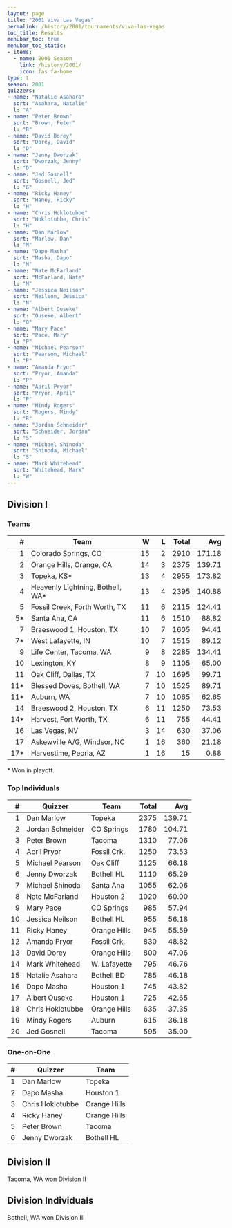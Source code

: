```yaml
---
layout: page
title: "2001 Viva Las Vegas"
permalink: /history/2001/tournaments/viva-las-vegas
toc_title: Results
menubar_toc: true
menubar_toc_static:
- items:
  - name: 2001 Season
    link: /history/2001/
    icon: fas fa-home
type: t
season: 2001
quizzers:
- name: "Natalie Asahara"
  sort: "Asahara, Natalie"
  l: "A"
- name: "Peter Brown"
  sort: "Brown, Peter"
  l: "B"
- name: "David Dorey"
  sort: "Dorey, David"
  l: "D"
- name: "Jenny Dworzak"
  sort: "Dworzak, Jenny"
  l: "D"
- name: "Jed Gosnell"
  sort: "Gosnell, Jed"
  l: "G"
- name: "Ricky Haney"
  sort: "Haney, Ricky"
  l: "H"
- name: "Chris Hoklotubbe"
  sort: "Hoklotubbe, Chris"
  l: "H"
- name: "Dan Marlow"
  sort: "Marlow, Dan"
  l: "M"
- name: "Dapo Masha"
  sort: "Masha, Dapo"
  l: "M"
- name: "Nate McFarland"
  sort: "McFarland, Nate"
  l: "M"
- name: "Jessica Neilson"
  sort: "Neilson, Jessica"
  l: "N"
- name: "Albert Ouseke"
  sort: "Ouseke, Albert"
  l: "O"
- name: "Mary Pace"
  sort: "Pace, Mary"
  l: "P"
- name: "Michael Pearson"
  sort: "Pearson, Michael"
  l: "P"
- name: "Amanda Pryor"
  sort: "Pryor, Amanda"
  l: "P"
- name: "April Pryor"
  sort: "Pryor, April"
  l: "P"
- name: "Mindy Rogers"
  sort: "Rogers, Mindy"
  l: "R"
- name: "Jordan Schneider"
  sort: "Schneider, Jordan"
  l: "S"
- name: "Michael Shinoda"
  sort: "Shinoda, Michael"
  l: "S"
- name: "Mark Whitehead"
  sort: "Whitehead, Mark"
  l: "W"
---
```


## Division I

### Teams

|    # | Team                             |    W |    L | Total |    Avg |
| ---: | -------------------------------- | ---: | ---: | ----: | -----: |
|    1 | Colorado Springs, CO             |   15 |    2 |  2910 | 171.18 |
|    2 | Orange Hills, Orange, CA         |   14 |    3 |  2375 | 139.71 |
|    3 | Topeka, KS*                      |   13 |    4 |  2955 | 173.82 |
|    4 | Heavenly Lightning, Bothell, WA* |   13 |    4 |  2395 | 140.88 |
|    5 | Fossil Creek, Forth Worth, TX    |   11 |    6 |  2115 | 124.41 |
|   5* | Santa Ana, CA                    |   11 |    6 |  1510 |  88.82 |
|    7 | Braeswood 1, Houston, TX         |   10 |    7 |  1605 |  94.41 |
|   7* | West Lafayette, IN               |   10 |    7 |  1515 |  89.12 |
|    9 | Life Center, Tacoma, WA          |    9 |    8 |  2285 | 134.41 |
|   10 | Lexington, KY                    |    8 |    9 |  1105 |  65.00 |
|   11 | Oak Cliff, Dallas, TX            |    7 |   10 |  1695 |  99.71 |
|  11* | Blessed Doves, Bothell, WA       |    7 |   10 |  1525 |  89.71 |
|  11* | Auburn, WA                       |    7 |   10 |  1065 |  62.65 |
|   14 | Braeswood 2, Houston, TX         |    6 |   11 |  1250 |  73.53 |
|  14* | Harvest, Fort Worth, TX          |    6 |   11 |   755 |  44.41 |
|   16 | Las Vegas, NV                    |    3 |   14 |   630 |  37.06 |
|   17 | Askewville A/G, Windsor, NC      |    1 |   16 |   360 |  21.18 |
|  17* | Harvestime, Peoria, AZ           |    1 |   16 |    15 |   0.88 |

\* Won in playoff.

### Top Individuals

|    # | Quizzer          | Team         | Total |    Avg |
| ---: | ---------------- | ------------ | ----: | -----: |
|    1 | Dan Marlow       | Topeka       |  2375 | 139.71 |
|    2 | Jordan Schneider | CO Springs   |  1780 | 104.71 |
|    3 | Peter Brown      | Tacoma       |  1310 |  77.06 |
|    4 | April Pryor      | Fossil Crk.  |  1250 |  73.53 |
|    5 | Michael Pearson  | Oak Cliff    |  1125 |  66.18 |
|    6 | Jenny Dworzak    | Bothell HL   |  1110 |  65.29 |
|    7 | Michael Shinoda  | Santa Ana    |  1055 |  62.06 |
|    8 | Nate McFarland   | Houston 2    |  1020 |  60.00 |
|    9 | Mary Pace        | CO Springs   |   985 |  57.94 |
|   10 | Jessica Neilson  | Bothell HL   |   955 |  56.18 |
|   11 | Ricky Haney      | Orange Hills |   945 |  55.59 |
|   12 | Amanda Pryor     | Fossil Crk.  |   830 |  48.82 |
|   13 | David Dorey      | Orange Hills |   800 |  47.06 |
|   14 | Mark Whitehead   | W. Lafayette |   795 |  46.76 |
|   15 | Natalie Asahara  | Bothell BD   |   785 |  46.18 |
|   16 | Dapo Masha       | Houston 1    |   745 |  43.82 |
|   17 | Albert Ouseke    | Houston 1    |   725 |  42.65 |
|   18 | Chris Hoklotubbe | Orange Hills |   635 |  37.35 |
|   19 | Mindy Rogers     | Auburn       |   615 |  36.18 |
|   20 | Jed Gosnell      | Tacoma       |   595 |  35.00 |

### One-on-One

|    # | Quizzer          | Team         |
| ---: | ---------------- | ------------ |
|    1 | Dan Marlow       | Topeka       |
|    2 | Dapo Masha       | Houston 1    |
|    3 | Chris Hoklotubbe | Orange Hills |
|    4 | Ricky Haney      | Orange Hills |
|    5 | Peter Brown      | Tacoma       |
|    6 | Jenny Dworzak    | Bothell HL   |

## Division II

Tacoma, WA won Division II

## Division Individuals

Bothell, WA won Division III